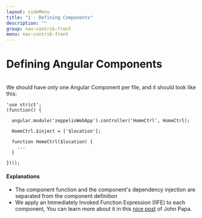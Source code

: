 ```yaml
---
layout: sideMenu
title: "1 - Defining Components"
description: ""
group: nav-contrib-front
menu: nav-contrib-front
---
```

<!--
Licensed under the Apache License, Version 2.0 (the "License");
you may not use this file except in compliance with the License.
You may obtain a copy of the License at

http://www.apache.org/licenses/LICENSE-2.0

Unless required by applicable law or agreed to in writing, software
distributed under the License is distributed on an "AS IS" BASIS,
WITHOUT WARRANTIES OR CONDITIONS OF ANY KIND, either express or implied.
See the License for the specific language governing permissions and
limitations under the License.
-->

# Defining Angular Components

<br/>
We should have only one Angular Component per file, and it should look like this:

```
'use strict';
(function() {

  angular.module('zeppelinWebApp').controller('HomeCtrl', HomeCtrl);

  HomeCtrl.$inject = ['$location'];

  function HomeCtrl($location) {
    ...
  }

})();
```

#### Explanations

* The component function and the component's dependency injection are separated from the component definition
* We apply an Immediately Invoked Function Expression (IIFE) to each component, You can learn more about it
in this [nice post](https://github.com/johnpapa/angular-styleguide/tree/master/a1#iife) of John Papa.
